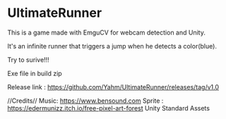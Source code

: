 # UltimateRunner

This is a game made with EmguCV for webcam detection and Unity.

It's an infinite runner that triggers a jump when he detects a color(blue).

Try to surive!!!




Exe file in build zip

Release link : https://github.com/Yahm/UltimateRunner/releases/tag/v1.0

//Credits// 
Music: https://www.bensound.com 
Sprite : https://edermunizz.itch.io/free-pixel-art-forest
Unity Standard Assets
